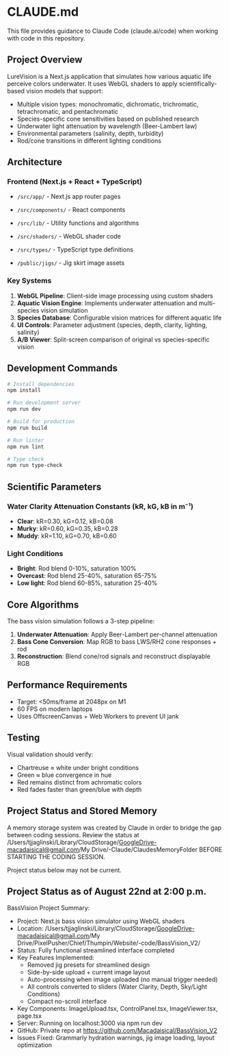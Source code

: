 # CLAUDE.md

This file provides guidance to Claude Code (claude.ai/code) when working with code in this repository.

## Project Overview

LureVision is a Next.js application that simulates how various aquatic life perceive colors underwater. It uses WebGL shaders to apply scientifically-based vision models that support:

- Multiple vision types: monochromatic, dichromatic, trichromatic, tetrachromatic, and pentachromatic
- Species-specific cone sensitivities based on published research
- Underwater light attenuation by wavelength (Beer-Lambert law)
- Environmental parameters (salinity, depth, turbidity)
- Rod/cone transitions in different lighting conditions

## Architecture

### Frontend (Next.js + React + TypeScript)
- `/src/app/` - Next.js app router pages

- `/src/components/` - React components
- `/src/lib/` - Utility functions and algorithms
- `/src/shaders/` - WebGL shader code
- `/src/types/` - TypeScript type definitions
- `/public/jigs/` - Jig skirt image assets

### Key Systems
1. **WebGL Pipeline**: Client-side image processing using custom shaders
2. **Aquatic Vision Engine**: Implements underwater attenuation and multi-species vision simulation
3. **Species Database**: Configurable vision matrices for different aquatic life
4. **UI Controls**: Parameter adjustment (species, depth, clarity, lighting, salinity)
5. **A/B Viewer**: Split-screen comparison of original vs species-specific vision

## Development Commands

```bash
# Install dependencies
npm install

# Run development server
npm run dev

# Build for production
npm run build

# Run linter
npm run lint

# Type check
npm run type-check
```

## Scientific Parameters

### Water Clarity Attenuation Constants (kR, kG, kB in m⁻¹)
- **Clear**: kR=0.30, kG=0.12, kB=0.08
- **Murky**: kR=0.60, kG=0.35, kB=0.28  
- **Muddy**: kR=1.10, kG=0.70, kB=0.60

### Light Conditions
- **Bright**: Rod blend 0-10%, saturation 100%
- **Overcast**: Rod blend 25-40%, saturation 65-75%
- **Low light**: Rod blend 60-85%, saturation 25-40%

## Core Algorithms

The bass vision simulation follows a 3-step pipeline:
1. **Underwater Attenuation**: Apply Beer-Lambert per-channel attenuation
2. **Bass Cone Conversion**: Map RGB to bass LWS/RH2 cone responses + rod
3. **Reconstruction**: Blend cone/rod signals and reconstruct displayable RGB

## Performance Requirements
- Target: <50ms/frame at 2048px on M1
- 60 FPS on modern laptops
- Uses OffscreenCanvas + Web Workers to prevent UI jank

## Testing

Visual validation should verify:
- Chartreuse ≈ white under bright conditions
- Green ≈ blue convergence in hue
- Red remains distinct from achromatic colors
- Red fades faster than green/blue with depth

## Project Status and Stored Memory

A memory storage system was created by Claude in order to bridge the gap between coding sessions.
Review the status at /Users/tjjaglinski/Library/CloudStorage/GoogleDrive-macadaisical@gmail.com/My Drive/-Claude/ClaudesMemoryFolder BEFORE STARTING THE CODING SESSION.

Project status below may not be current.

## Project Status as of August 22nd at 2:00 p.m.

BassVision Project Summary:
  - Project: Next.js bass vision simulator using WebGL shaders
  - Location: /Users/tjjaglinski/Library/CloudStorage/GoogleDrive-macadaisical@gmail.com/My Drive/PixelPusher/Chief/Thumpin/Website/-code/BassVision_V2/
  - Status: Fully functional streamlined interface completed
  - Key Features Implemented:
    - Removed jig presets for streamlined design
    - Side-by-side upload + current image layout
    - Auto-processing when image uploaded (no manual trigger needed)
    - All controls converted to sliders (Water Clarity, Depth, Sky/Light Conditions)
    - Compact no-scroll interface
  - Key Components: ImageUpload.tsx, ControlPanel.tsx, ImageViewer.tsx, page.tsx
  - Server: Running on localhost:3000 via npm run dev
  - GitHub: Private repo at https://github.com/Macadaisical/BassVision_V2
  - Issues Fixed: Grammarly hydration warnings, jig image loading, layout optimization